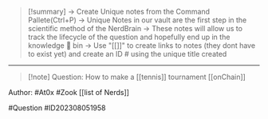 >[!summary] 
>-> Create Unique notes from the Command Pallete(Ctrl+P)
>-> Unique Notes in our vault are the first step in the scientific method of the NerdBrain
-> These notes will allow us to track the lifecycle of the question and hopefully end up in the knowledge 🧠 bin
-> Use "[[]]" to create links to notes (they dont have to exist yet) and create an ID # using the unique title created 



---

>[!note] Question: 
> How to make a [[tennis]] tournament [[onChain]] 



Author: #At0x #Zook [[list of Nerds]]

#Question #ID202308051958